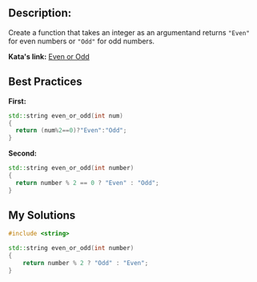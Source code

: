 ## Description:

Create a function that takes an integer as an argumentand returns `"Even"` for even numbers or `"Odd"` for odd numbers.

**Kata's link:** [Even or Odd](https://www.codewars.com/kata/53da3dbb4a5168369a0000fe/cpp)

## Best Practices

**First:**
```cpp
std::string even_or_odd(int num) 
{
  return (num%2==0)?"Even":"Odd";
}
```

**Second:**
```cpp
std::string even_or_odd(int number) 
{
  return number % 2 == 0 ? "Even" : "Odd";
}
```

## My Solutions
```cpp
#include <string>

std::string even_or_odd(int number)
{
	return number % 2 ? "Odd" : "Even";
}
```